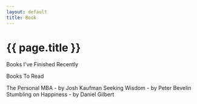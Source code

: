 ```yaml
---
layout: default
title: Book
---
```


{{ page.title }}
================

Books I've Finished Recently

Books To Read

The Personal MBA - by Josh Kaufman
Seeking Wisdom - by Peter Bevelin
Stumbling on Happiness - by Daniel Gilbert
